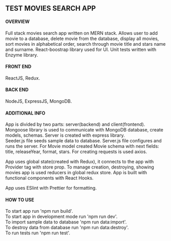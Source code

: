 ## TEST MOVIES SEARCH APP

#### OVERVIEW

Full stack movies search app written on MERN stack. Allows user to add movie to a database, delete movie from the database, display all movies, sort movies in alphabetical order, search through movie title and stars name and surname. React-boostrap library used for UI. Unit tests written with Enzyme library.

#### FRONT END

ReactJS, Redux.

#### BACK END

NodeJS, ExpressJS, MongoDB.

#### ADDITIONAL INFO

App is divided by two parts: server(backend) and client(frontend).
Mongoose library is used to communicate with MongoDB database, create models, schemas. Server is created with express library.<br />
Seeder.js file seeds sample data to database. Server.js file configures and runs the server.
For Movie model created Movie schema with next fields: title, releaseYear, format, stars.
For creating requests is used axios.<br />

App uses global state(created with Redux), it connects to the app with Provider tag with store prop.
To manage creation, destroying, showing movies app is used reducers in global redux store.
App is built with functional components with React Hooks.<br />

App uses ESlint with Prettier for formatting.

#### HOW TO USE

To start app run 'npm run build'.<br />
To start app in development mode run 'npm run dev'.<br />
To import sample data to database 'npm run data:import'.<br />
To destroy data from database run 'npm run data:destroy'.<br />
To run tests run 'npm run test'.
